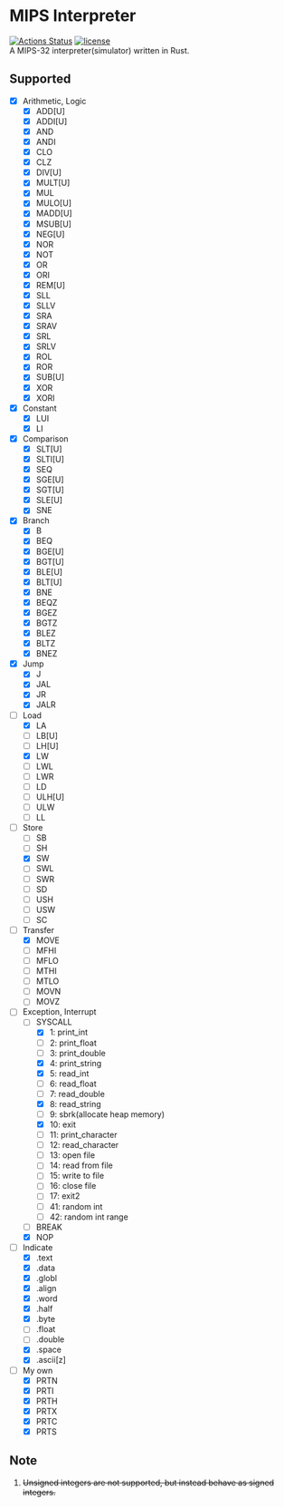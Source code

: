 # MIPS Interpreter
[![Actions Status](https://github.com/kumavale/vsmi/workflows/Build/badge.svg)](https://github.com/kumavale/vsmi/actions)
[![license](https://img.shields.io/badge/license-MIT-blue.svg?style=flat)](LICENSE)  
A MIPS-32 interpreter(simulator) written in Rust.  

## Supported
- [x] Arithmetic, Logic
    - [x] ADD[U]
    - [x] ADDI[U]
    - [x] AND
    - [x] ANDI
    - [x] CLO
    - [x] CLZ
    - [x] DIV[U]
    - [x] MULT[U]
    - [x] MUL
    - [x] MULO[U]
    - [x] MADD[U]
    - [x] MSUB[U]
    - [x] NEG[U]
    - [x] NOR
    - [x] NOT
    - [x] OR
    - [x] ORI
    - [x] REM[U]
    - [x] SLL
    - [x] SLLV
    - [x] SRA
    - [x] SRAV
    - [x] SRL
    - [x] SRLV
    - [x] ROL
    - [x] ROR
    - [x] SUB[U]
    - [x] XOR
    - [x] XORI
- [x] Constant
    - [x] LUI
    - [x] LI
- [x] Comparison
    - [x] SLT[U]
    - [x] SLTI[U]
    - [x] SEQ
    - [x] SGE[U]
    - [x] SGT[U]
    - [x] SLE[U]
    - [x] SNE
- [x] Branch
    - [x] B
    - [x] BEQ
    - [x] BGE[U]
    - [x] BGT[U]
    - [x] BLE[U]
    - [x] BLT[U]
    - [x] BNE
    - [x] BEQZ
    - [x] BGEZ
    - [x] BGTZ
    - [x] BLEZ
    - [x] BLTZ
    - [x] BNEZ
- [x] Jump
    - [x] J
    - [x] JAL
    - [x] JR
    - [x] JALR
- [ ] Load
    - [x] LA
    - [ ] LB[U]
    - [ ] LH[U]
    - [x] LW
    - [ ] LWL
    - [ ] LWR
    - [ ] LD
    - [ ] ULH[U]
    - [ ] ULW
    - [ ] LL
- [ ] Store
    - [ ] SB
    - [ ] SH
    - [x] SW
    - [ ] SWL
    - [ ] SWR
    - [ ] SD
    - [ ] USH
    - [ ] USW
    - [ ] SC
- [ ] Transfer
    - [x] MOVE
    - [ ] MFHI
    - [ ] MFLO
    - [ ] MTHI
    - [ ] MTLO
    - [ ] MOVN
    - [ ] MOVZ
- [ ] Exception, Interrupt
    - [ ] SYSCALL
        - [x]  1: print_int
        - [ ]  2: print_float
        - [ ]  3: print_double
        - [x]  4: print_string
        - [x]  5: read_int
        - [ ]  6: read_float
        - [ ]  7: read_double
        - [x]  8: read_string
        - [ ]  9: sbrk(allocate heap memory)
        - [x] 10: exit
        - [ ] 11: print_character
        - [ ] 12: read_character
        - [ ] 13: open file
        - [ ] 14: read from file
        - [ ] 15: write to file
        - [ ] 16: close file
        - [ ] 17: exit2
        - [ ] 41: random int
        - [ ] 42: random int range
    - [ ] BREAK
    - [x] NOP
- [ ] Indicate
    - [x] .text
    - [x] .data
    - [x] .globl
    - [x] .align
    - [x] .word
    - [x] .half
    - [x] .byte
    - [ ] .float
    - [ ] .double
    - [x] .space
    - [x] .ascii[z]
- [ ] My own
    - [x] PRTN
    - [x] PRTI
    - [x] PRTH
    - [x] PRTX
    - [x] PRTC
    - [x] PRTS

## Note
1. ~~Unsigned integers are not supported, but instead behave as signed integers.~~  

